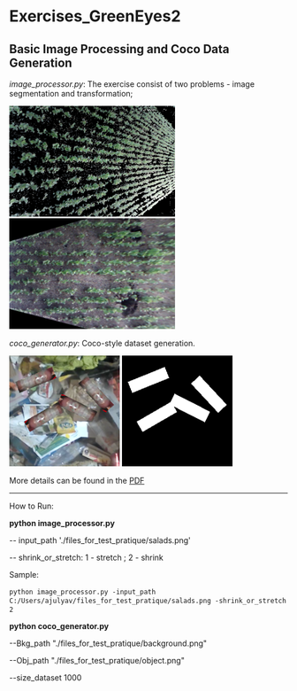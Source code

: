 # Exercises_GreenEyes2

## Basic Image Processing and Coco Data Generation

*image_processor.py*: The exercise consist of two problems - image segmentation and transformation;

<img src="https://github.com/ajulyav/Exercises_GreenEyes2/blob/main/img/Segmented_image.png" width="300" height="200"> <img src="https://github.com/ajulyav/Exercises_GreenEyes2/blob/main/img/Transformed_image.png" width="300" height="200">

*coco_generator.py*: Coco-style dataset generation.

<img src="https://github.com/ajulyav/Exercises_GreenEyes2/blob/main/img/img_0.png" width="200" height="200"> <img src="https://github.com/ajulyav/Exercises_GreenEyes2/blob/main/img/mask_image0.png" width="200" height="200">

More details can be found in the [PDF](https://github.com/ajulyav/Exercises_GreenEyes2/blob/main/Practical_Exercises_Ficha__Salad.pdf)



_________________________________________

How to Run:

**python image_processor.py**

-- input_path './files_for_test_pratique/salads.png'

-- shrink_or_stretch:  1 - stretch ; 2 - shrink

Sample:
```
python image_processor.py -input_path C:/Users/ajulyav/files_for_test_pratique/salads.png -shrink_or_stretch 2
```

**python coco_generator.py**

--Bkg_path "./files_for_test_pratique/background.png"

--Obj_path "./files_for_test_pratique/object.png"

--size_dataset 1000

